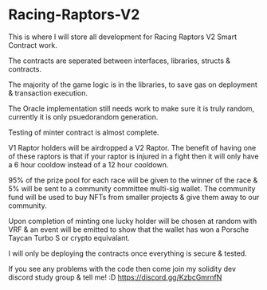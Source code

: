 # Racing-Raptors-V2
This is where I will store all development for Racing Raptors V2 Smart Contract work.


The contracts are seperated between interfaces, libraries, structs & contracts.

The majority of the game logic is in the libraries, to save gas on deployment & transaction execution.

The Oracle implementation still needs work to make sure it is truly random, currently it is only psuedorandom generation.

Testing of minter contract is almost complete.

V1 Raptor holders will be airdropped a V2 Raptor. 
The benefit of having one of these raptors is that if your raptor is injured in a fight then it will only have a 6 hour cooldow instead of a 12 hour cooldown.

95% of the prize pool for each race will be given to the winner of the race & 5% will be sent to a community committee multi-sig wallet.
The community fund will be used to buy NFTs from smaller projects & give them away to our community.

Upon completion of minting one lucky holder will be chosen at random with VRF & an event will be emitted to show that the wallet has won a Porsche Taycan Turbo S or crypto equivalant.

I will only be deploying the contracts once everything is secure & tested.

If you see any problems with the code then come join my solidity dev discord study group & tell me! :D 
https://discord.gg/KzbcGmrnfN

